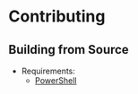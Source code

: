 # Contributing


## Building from Source

- Requirements:
  - [PowerShell](https://learn.microsoft.com/en-us/powershell/scripting/install/installing-powershell?view=powershell-7.4)
